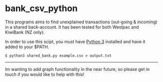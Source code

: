 bank_csv_python
===============

This programs aims to find unexplained transactions (out-going & incoming) in
a shared back-account. It has been tested for both Westpac and KiwiBank (NZ only).

In order to use this scipt, you must have [Python 3](https://www.python.org/downloads/release/python-341/ "Python 3 download link") installed and have it added to your $PATH.

`$ python3 shared_bank.py example.csv > output.txt`

___

Im wanting to add graph functionality in the near future, so please get in touch
if you would like to help with this!
